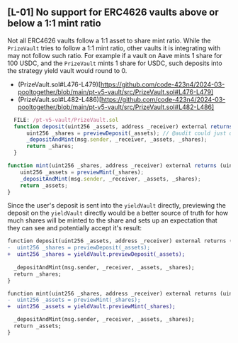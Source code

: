 ## [L-01] No support for ERC4626 vaults above or below a 1:1 mint ratio
Not all ERC4626 vaults follow a 1:1 asset to share mint ratio. While the `PrizeVault` tries to follow a 1:1 mint ratio, other vaults it is integrating with may not follow such ratio. For example if a vault on Aave mints 1 share for 100 USDC, and the `PrizeVault` mints 1 share for USDC, such deposits into the strategy yield vault would round to 0.

- (PrizeVault.sol#L476-L479)[https://github.com/code-423n4/2024-03-pooltogether/blob/main/pt-v5-vault/src/PrizeVault.sol#L476-L479]
- (PrizeVault.sol#L482-L486)[https://github.com/code-423n4/2024-03-pooltogether/blob/main/pt-v5-vault/src/PrizeVault.sol#L482-L486]

```js
  FILE: /pt-v5-vault/PrizeVault.sol
  function deposit(uint256 _assets, address _receiver) external returns (uint256) {
      uint256 _shares = previewDeposit(_assets); // @audit could just query the yield vault of this prize vault integeration directly and enforce a min amount to recieve so the caller knows what to expect
      _depositAndMint(msg.sender, _receiver, _assets, _shares);
      return _shares;
  }

function mint(uint256 _shares, address _receiver) external returns (uint256) {
    uint256 _assets = previewMint(_shares);
    _depositAndMint(msg.sender, _receiver, _assets, _shares);
    return _assets;
}
```

Since the user's deposit is sent into the `yieldVault` directly, previewing the deposit on the `yieldVault` directly would be a better source of truth for how much shares will be minted to the share and sets up an expectation that they can see and potentially accept it's result:

```diff
function deposit(uint256 _assets, address _receiver) external returns (uint256) {
-  uint256 _shares = previewDeposit(_assets);
+  uint256 _shares = yieldVault.previewDeposit(_assets); 
  
  _depositAndMint(msg.sender, _receiver, _assets, _shares);
  return _shares;
}
```

```diff
function mint(uint256 _shares, address _receiver) external returns (uint256) {
-  uint256 _assets = previewMint(_shares);
+  uint256 _assets = yieldVault.previewMint(_shares);

  _depositAndMint(msg.sender, _receiver, _assets, _shares);
  return _assets;
}
```